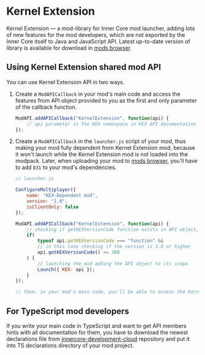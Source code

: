 # Kernel Extension

Kernel Extension — a mod-library for Inner Core mod launcher, adding lots of new features for the mod developers, which are not exported by the Inner Core itself to Java and JavaScript API. Latest up-to-date version of library is available for download in [mods browser](https://icmods.mineprogramming.org/mod?id=831).

## Using Kernel Extension shared mod API

You can use Kernel Extension API in two ways.

1. Create a `ModAPICallback` in your mod's main code and access the features from API object provided to you as the first and only parameter of the callback function.

    ```js
    ModAPI.addAPICallback("KernelExtension", function(api) {
        // api parameter is the KEX namespace in KEX API documentation
    });
    ```

2. Create a `ModAPICallback` in the `launcher.js` script of your mod, thus making your mod fully dependent from Kernel Extension mod, because it won't launch while the Kernel Extension mod is not loaded into the modpack. Later, when uploading your mod to [mods browser](https://icmods.mineprogramming.org), you'll have to add `831` to your mod's dependencies.

    ```js
    // launcher.js

    ConfigureMultiplayer({
        name: "KEX-Dependent mod",
        version: "1.0",
        isClientOnly: false
    });

    ModAPI.addAPICallback("KernelExtension", function(api) {
        // checking if getKEXVersionCode function exists in API object, then calling it and checking if the version is applicable for your mod
        if(
            typeof api.getKEXVersionCode === "function" &&
            // in this case checking if the version is 3.0 or higher
            api.getKEXVersionCode() >= 300
        ) {
            // launching the mod adding the API object to its scope
            Launch({ KEX: api });
        }
    });

    // then, in your mod's main code, you'll be able to access the Kernel Extension API using the KEX variable (same as in documentation, so this way is very convenient for TypeScript developers using KEX API declarations)
    ```

## For TypeScript mod developers

If you write your main code in TypeScript and want to get API members hints with all documentation for them,
you have to download the newest declarations file from [innercore-development-cloud](https://github.com/DMHYT/innercore-development-cloud/tree/kex-declarations/) repository and put it into TS declarations directory of your mod project.
